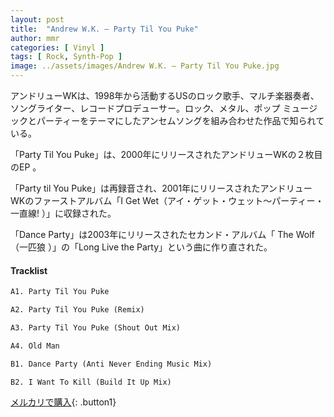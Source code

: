 ```yaml
---
layout: post
title:  "Andrew W.K. – Party Til You Puke"
author: mmr
categories: [ Vinyl ]
tags: [ Rock, Synth-Pop ]
image: ../assets/images/Andrew W.K. – Party Til You Puke.jpg
---
```


アンドリューWKは、1998年から活動するUSのロック歌手、マルチ楽器奏者、ソングライター、レコードプロデューサー。ロック、メタル、ポップ ミュージックとパーティーをテーマにしたアンセムソングを組み合わせた作品で知られている。

「Party Til You Puke」は、2000年にリリースされたアンドリューWKの２枚目のEP 。

「Party til You Puke」は再録音され、2001年にリリースされたアンドリューWKのファーストアルバム「I Get Wet（アイ・ゲット・ウェット〜パーティー・一直線! ）」に収録された。

「Dance Party」は2003年にリリースされたセカンド・アルバム「 The Wolf （一匹狼 ）」の「Long Live the Party」という曲に作り直された。

#### Tracklist
```md
A1. Party Til You Puke

A2. Party Til You Puke (Remix)

A3. Party Til You Puke (Shout Out Mix)

A4. Old Man

B1. Dance Party (Anti Never Ending Music Mix)

B2. I Want To Kill (Build It Up Mix)
```

[メルカリで購入](https://jp.mercari.com/item/m22374157653?afid=6142608987){: .button1}

